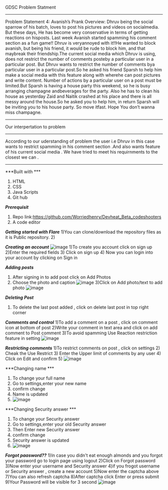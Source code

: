 GDSC Problem Statment
******************************************************************************************
  Problem Statement 4: Avanish’s Prank
  Overview:
  Dhruv being the social sparrow of his batch, loves to post his pictures and videos on socialmedia. But these days, He has become very conservative in terms of getting    reactions on hisposts. Last week Avanish started spamming his comment section as a fun game!! Dhruv is veryannoyed with it!!He wanted to block avanish, but being his   friend, it would be rude to block him, and that maybreak their friendship.The current social media which Dhruv is using, does not restrict the number of comments         posteby a particular user in a particular post. But Dhruv wants to restrict the number of comments bya particular user in a particular post.So he asked his friend Sparsh to help him make a social media with this feature along with wherehe can post pictures and write content. Number of actions by a particular user on a post must be limited.But Sparsh is having a house party this weekend, so he is busy arranging champagne andbeverages for the party. Also he has to clean his house as yesterday Zaid and Naitik crashed at his place and there is all messy around the house.So he asked you to help him, in return Sparsh will be inviting you to his house party. So move itfast. Hope You don’t wanna miss champagne.
*********************************************************************************

Our interpertation to problem
*********************************************************************************************
According to our uderstanding of problem the user i.e Dhruv in this case wants to restrict spamming in his comment section .And also wants feature of his current social media . We have tried to meet his requirnments to the closest we can .
**********************************************************************************************
***Built with ***
1) HTML
2) CSS
3) Java Scripts
4) Git hub

***Prerequisit***
1) Repo link:https://github.com/Worriedhenry/Devheat_Beta_codeshooters
2) A code editor

***Getting started with Flare***
1)You can clone/download the repository files as it is Public repository.
2)

***Creating an account***
![image](https://user-images.githubusercontent.com/107611121/175782300-429471b2-2b12-49e2-a2a1-c24d70058744.png)
1)To create you account click on sign up
2)Enter the required fields
3) Click on sign up
4) Now you can login into your account by clicking on Sign in

***Adding posts***
1) After signing in to add post click on Add Photos
2) Choose the photo and caption
![image](https://user-images.githubusercontent.com/107611121/175782819-2e6604ab-d19a-4554-9e5f-1fa1df98b0a8.png)
3)Click on Add photo/text to add photo
![image](https://user-images.githubusercontent.com/107611121/175782851-e70d2f4d-de7e-4b63-a5fa-c6912f356e9a.png)


***Deleting Post***
1) To delete the last post added , click on delete last post in top right corner

***Comments and control***
1)To add a comment on a post , click on comment icon at bottom of post
2)Write your comment in text area and click on add comment to Post comment
3)To avoid spamming Use Reaction restriction feature in setting
![image](https://user-images.githubusercontent.com/107611121/175782870-4b63cdb6-cb72-447b-94a8-209ff1072a0c.png)


***Restricting comments***
1)To restrict comments on post , click on settings
2) Cheak the Use Restrict 
3) Enter the Upper limit of comments by any user
4) Click on Edit and confirm
5) ![image](https://user-images.githubusercontent.com/107611121/175782891-96008dec-8659-46e3-bfcf-8bddbe386951.png)

***Changing name ***
1) To change your full name 
2) Go to settings,enter your new name
3) confirm change
4) Name is updated
5) ![image](https://user-images.githubusercontent.com/107611121/175782891-96008dec-8659-46e3-bfcf-8bddbe386951.png)

***Changing Security answer ***
1) To change your Security answer 
2) Go to settings,enter your old Security answer
3) Then Enter new Security answer
4) confirm change
5) Security answer is updated
6) ![image](https://user-images.githubusercontent.com/107611121/175782891-96008dec-8659-46e3-bfcf-8bddbe386951.png)

***Forgot paasword??***
1)In case you didn't eat enough almonds and you forgot your password go to login page using logout
2)Click on Forgot password
3)Now enter your username and Security answer
4)if you frogot username or Security answer , create a new account
5)Now enter the captcha above
7)You can also refresh captcha 
8)After captcha click Enter or press submit 
9)Your Password will be visible for 3 second
![image](https://user-images.githubusercontent.com/107611121/175783301-d8ff4104-1cad-4d6e-a342-048693c86e65.png)








